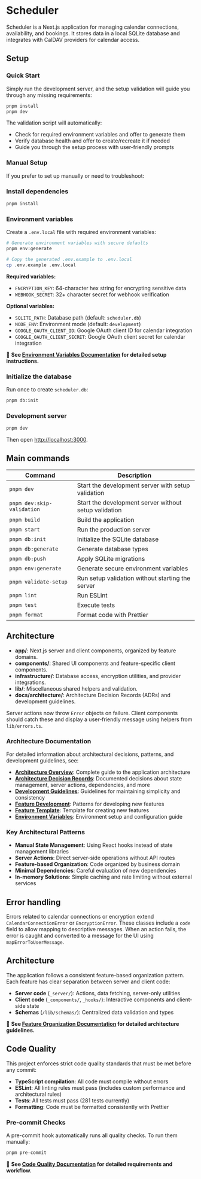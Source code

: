 # Scheduler

Scheduler is a Next.js application for managing calendar connections, availability, and bookings. It stores data in a local SQLite database and integrates with CalDAV providers for calendar access.

## Setup

### Quick Start

Simply run the development server, and the setup validation will guide you through any missing requirements:

```bash
pnpm install
pnpm dev
```

The validation script will automatically:

- Check for required environment variables and offer to generate them
- Verify database health and offer to create/recreate it if needed
- Guide you through the setup process with user-friendly prompts

### Manual Setup

If you prefer to set up manually or need to troubleshoot:

### Install dependencies

```bash
pnpm install
```

### Environment variables

Create a `.env.local` file with required environment variables:

```bash
# Generate environment variables with secure defaults
pnpm env:generate

# Copy the generated .env.example to .env.local
cp .env.example .env.local
```

**Required variables:**

- `ENCRYPTION_KEY`: 64-character hex string for encrypting sensitive data
- `WEBHOOK_SECRET`: 32+ character secret for webhook verification

**Optional variables:**

- `SQLITE_PATH`: Database path (default: `scheduler.db`)
- `NODE_ENV`: Environment mode (default: `development`)
- `GOOGLE_OAUTH_CLIENT_ID`: Google OAuth client ID for calendar integration
- `GOOGLE_OAUTH_CLIENT_SECRET`: Google OAuth client secret for calendar integration

📖 **See [Environment Variables Documentation](./docs/environment-variables.md) for detailed setup instructions.**

### Initialize the database

Run once to create `scheduler.db`:

```bash
pnpm db:init
```

### Development server

```bash
pnpm dev
```

Then open [http://localhost:3000](http://localhost:3000).

## Main commands

| Command                    | Description                                           |
| -------------------------- | ----------------------------------------------------- |
| `pnpm dev`                 | Start the development server with setup validation    |
| `pnpm dev:skip-validation` | Start the development server without setup validation |
| `pnpm build`               | Build the application                                 |
| `pnpm start`               | Run the production server                             |
| `pnpm db:init`             | Initialize the SQLite database                        |
| `pnpm db:generate`         | Generate database types                               |
| `pnpm db:push`             | Apply SQLite migrations                               |
| `pnpm env:generate`        | Generate secure environment variables                 |
| `pnpm validate-setup`      | Run setup validation without starting the server      |
| `pnpm lint`                | Run ESLint                                            |
| `pnpm test`                | Execute tests                                         |
| `pnpm format`              | Format code with Prettier                             |

## Architecture

- **app/**: Next.js server and client components, organized by feature domains.
- **components/**: Shared UI components and feature-specific client components.
- **infrastructure/**: Database access, encryption utilities, and provider integrations.
- **lib/**: Miscellaneous shared helpers and validation.
- **docs/architecture/**: Architecture Decision Records (ADRs) and development guidelines.

Server actions now throw `Error` objects on failure. Client components should catch these and display a user-friendly message using helpers from `lib/errors.ts`.

### Architecture Documentation

For detailed information about architectural decisions, patterns, and development guidelines, see:

- **[Architecture Overview](./docs/architecture/README.md)**: Complete guide to the application architecture
- **[Architecture Decision Records](./docs/architecture/)**: Documented decisions about state management, server actions, dependencies, and more
- **[Development Guidelines](./docs/architecture/development-guidelines.md)**: Guidelines for maintaining simplicity and consistency
- **[Feature Development](./docs/architecture/feature-development-guidelines.md)**: Patterns for developing new features
- **[Feature Template](./docs/architecture/templates/feature-template.md)**: Template for creating new features
- **[Environment Variables](./docs/environment-variables.md)**: Environment setup and configuration guide

### Key Architectural Patterns

- **Manual State Management**: Using React hooks instead of state management libraries
- **Server Actions**: Direct server-side operations without API routes
- **Feature-based Organization**: Code organized by business domain
- **Minimal Dependencies**: Careful evaluation of new dependencies
- **In-memory Solutions**: Simple caching and rate limiting without external services

## Error handling

Errors related to calendar connections or encryption extend `CalendarConnectionError` or `EncryptionError`. These classes include a `code` field to allow mapping to descriptive messages. When an action fails, the error is caught and converted to a message for the UI using `mapErrorToUserMessage`.

## Architecture

The application follows a consistent feature-based organization pattern. Each feature has clear separation between server and client code:

- **Server code** (`_server/`): Actions, data fetching, server-only utilities
- **Client code** (`_components/`, `_hooks/`): Interactive components and client-side state
- **Schemas** (`/lib/schemas/`): Centralized data validation and types

📖 **See [Feature Organization Documentation](./docs/architecture/feature-organization.md) for detailed architecture guidelines.**

## Code Quality

This project enforces strict code quality standards that must be met before any commit:

- **TypeScript compilation**: All code must compile without errors
- **ESLint**: All linting rules must pass (includes custom performance and architectural rules)
- **Tests**: All tests must pass (281 tests currently)
- **Formatting**: Code must be formatted consistently with Prettier

### Pre-commit Checks

A pre-commit hook automatically runs all quality checks. To run them manually:

```bash
pnpm pre-commit
```

📖 **See [Code Quality Documentation](./docs/CODE_QUALITY.md) for detailed requirements and workflow.**

